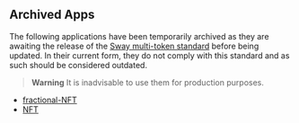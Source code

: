 ## Archived Apps

The following applications have been temporarily archived as they are awaiting the release of the [Sway multi-token standard](https://github.com/FuelLabs/rfcs/pull/17) before being updated. In their current form, they do not comply with this standard and as such should be considered outdated.

> **Warning**
> It is inadvisable to use them for production purposes.

- [fractional-NFT](./fractional-NFT)
- [NFT](./NFT)

